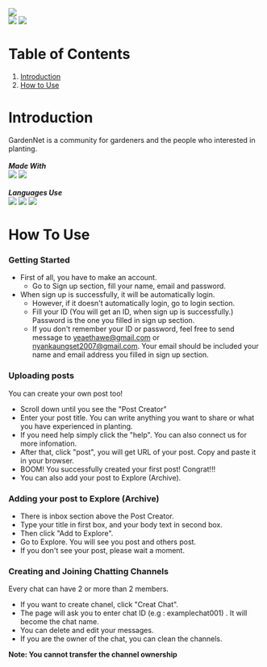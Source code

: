<img src="https://hits.seeyoufarm.com/api/count/incr/badge.svg?url=https%3A%2F%2Fgithub.com%2F{Yaethwe}1212%2Fhit-counter"><br>
<img src="https://img.shields.io/badge/firebase-ffca28?style=for-the-badge&logo=firebase&logoColor=black">
<img src="https://img.shields.io/badge/Netlify-{#00C7B7}?style=for-the-badge&logo=netlify&logoColor=white">
# Table of Contents

1. [Introduction](#introduction)
2. [How to Use](#how_to_use)

<a id="introduction"></a>
# Introduction
GardenNet is a community for gardeners and the people who interested in planting.
<br><br>
***Made With*** 
<br>
<img src="https://img.shields.io/badge/Notepad++-90E59A.svg?style=for-the-badge&logo=notepad%2B%2B&logoColor=black">
<img src="https://img.shields.io/badge/Visual_Studio_Code-0078D4?style=for-the-badge&logo=visual%20studio%20code&logoColor=white">
<br><br>
***Languages Use***<br>
<img src="https://img.shields.io/badge/HTML5-E34F26?style=for-the-badge&logo=html5&logoColor=white">
<img src="https://img.shields.io/badge/JavaScript-323330?style=for-the-badge&logo=javascript&logoColor=F7DF1E">
<img src="https://img.shields.io/badge/CSS3-1572B6?style=for-the-badge&logo=css3&logoColor=white">

<a id="how_to_use"></a>
# How To Use
### Getting Started
- First of all, you have to make an account. 
    - Go to Sign up section, fill your name, email and password.
- When sign up is successfully, it will be automatically login.
    - However, if it doesn't automatically login, go to login section.
    - Fill your ID (You will get an ID, when sign up is successfully.) Password is the one you filled in sign up section.
    - If you don't remember your ID or password, feel free to send message to yeaethawe@gmail.com or nyankaungset2007@gmail.com. Your email should be included your name and email address you filled in sign up section.

### Uploading posts
You can create your own post too!
- Scroll down until you see the "Post Creator"
- Enter your post title. You can write anything you want to share or what you have experienced in planting. 
- If you need help simply click the "help". You can also connect us for more infomation.
- After that, click "post", you will get URL of your post. Copy and paste it in your browser.
- BOOM! You successfully created your first post! Congrat!!!
- You can also add your post to Explore (Archive).

### Adding your post to Explore (Archive)
- There is inbox section above the Post Creator.
- Type your title in first box, and your body text in second box. 
- Then click "Add to Explore".
- Go to Explore. You will see you post and others post.
- If you don't see your post, please wait a moment.

### Creating and Joining Chatting Channels
Every chat can have 2 or more than 2 members.
- If you want to create chanel, click "Creat Chat".
- The page will ask you to enter chat ID (e.g : examplechat001) . It will become the chat name.
- You can delete and edit your messages.
- If you are the owner of the chat, you can clean the channels.

**Note: You cannot transfer the channel ownership**
